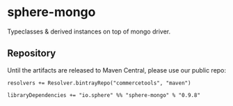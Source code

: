 # sphere-mongo

Typeclasses & derived instances on top of mongo driver.

## Repository

Until the artifacts are released to Maven Central, please use our public repo:

    resolvers += Resolver.bintrayRepo("commercetools", "maven")

    libraryDependencies += "io.sphere" %% "sphere-mongo" % "0.9.8"